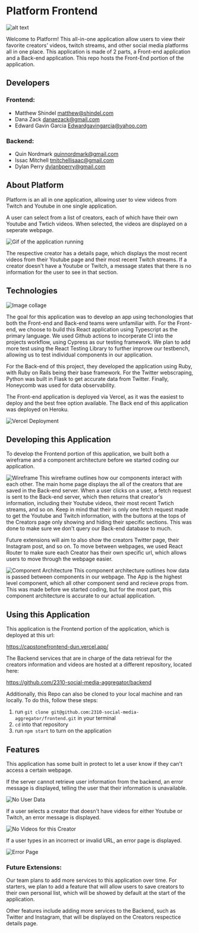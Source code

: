 # Platform Frontend
![alt text](/src/images/Platform%20Logo.png)

Welcome to Platform! This all-in-one application allow users to view their favorite creators' videos, twitch streams, and other social media platforms all in one place. This application is made of 2 parts, a Front-end application and a Back-end application. This repo hosts the Front-End portion of the application.

## Developers
### Frontend:
- Matthew Shindel  matthew@shindel.com
- Dana Zack danaezack@gmail.com
- Edward Gavin Garcia Edwardgavingarcia@yahoo.com


### Backend:

- Quin Nordmark quinnordmark@gmail.com
- Issac Mitchell tmitchellisaac@gmail.com
- Dylan Perry dylanbperry@gmail.com

## About Platform

Platform is an all in one application, allowing user to view videos from Twitch and Youtube in one single application.

A user can select from a list of creators, each of which have their own Youtube and Twtich videos. When selected, the videos are displayed on a seperate webpage.

![Gif of the application running](/src/images/Demo%20Gif.gif)

The respective creator has a details page, which displays the most recent videos from their Youtube page and their most recent Twitch streams. If a creator doesn't have a Youtube or Twitch, a message states that there is no information for the user to see in that section.

## Technologies

![Image collage](/src/images/Image%20Collage.png)

The goal for this application was to develop an app using techonologies that both the Front-end and Back-end teams were unfamiliar with. For the Front-end, we choose to build this React application using Typescript as the primary language. We used Github actions to incorperate CI into the projects workflow, using Cypress as our testing framework. We plan to add more test using the React Testing Library to further improve our testbench, allowing us to test individual components in our application.

For the Back-end of this project, they developed the application using Ruby, with Ruby on Rails being their base framework. For the Twitter webscraping, Python was built in Flask to get accurate data from Twitter. Finally, Honeycomb was used for data observability.

The Front-end application is deployed via Vercel, as it was the easiest to deploy and the best free option available. The Back end of this application was deployed on Heroku.

![Vercel Deployment](/src/images/vercelDeployment.png)

## Developing this Application

To develop the Frontend portion of this application, we built both a wireframe and a component architecture before we started coding our application.

![Wireframe](/src/images/WireFrame.png)
This wireframe outlines how our components interact with each other. The main home page displays the all of the creators that are saved in the Back-end server. When a user clicks on a user, a fetch request is sent to the Back-end server, which then returns that creator's information, including their Youtube videos, their most recent Twtich streams, and so on. Keep in mind that their is only one fetch request made to get the Youtube and Twitch information, with the buttons at the tops of the Creators page only showing and hiding their specific sections. This was done to make sure we don't query our Back-end database to much. 

Future extensions will aim to also show the creators Twitter page, their Instagram post, and so on. To move between webpages, we used React Router to make sure each Creator has their own specific url, which allows users to move through the webpage easier.

![Component Architecture](/src/images/Component%20Architecture%20complex.png)
This component architecture outlines how data is passed between components in our webpage. The App is the highest level component, which all other component send and recieve props from. This was made before we started coding, but for the most part, this component architecture is accurate to our actual application. 

## Using this Application

This application is the Frontend portion of the application, which is deployed at this url:

https://capstonefrontend-dun.vercel.app/

The Backend services that are in charge of the data retrieval for the creators information and videos are hosted at a different repository, located here:

https://github.com/2310-social-media-aggregator/backend

Additionally, this Repo can also be cloned to your local machine and ran locally. To do this, follow these steps:

1. run ```git clone git@github.com:2310-social-media-aggregator/frontend.git``` in your terminal
2. ```cd``` into that repository
3. run ```npm start``` to turn on the application

## Features
This application has some built in protect to let a user know if they can't access a certain webpage.

If the server cannot retrieve user information from the backend, an error message is displayed, telling the user that their information is unavailable.

![No User Data](/src/images/NoUserData.png)

If a user selects a creator that doesn't have videos for either Youtube or Twitch, an error message is displayed.

![No Videos for this Creator](/src/images/NoVideosCreator.png)

If a user types in an incorrect or invalid URL, an error page is displayed.

![Error Page](/src/images/ErrorPage.png)

### Future Extensions:
Our team plans to add more services to this application over time. For starters, we plan to add a feature that will allow users to save creators to their own personal list, which will be showed by default at the start of the application.

Other features include adding more services to the Backend, such as Twitter and Instagram, that will be displayed on the Creators respectice details page.
